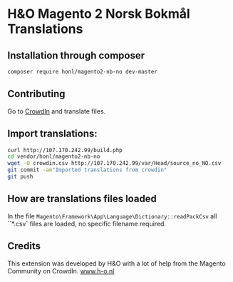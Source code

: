 # H&O Magento 2 Norsk Bokmål Translations

## Installation through composer
```BASH
composer require honl/magento2-nb-no dev-master
```

## Contributing
Go to <a href="https://crowdin.com/project/magento-2/no#Head">CrowdIn</a> and translate files.

## Import translations:
```BASH
curl http://107.170.242.99/build.php
cd vendor/honl/magento2-nb-no
wget -O crowdin.csv http://107.170.242.99/var/Head/source_no_NO.csv
git commit -am"Imported translations from crowdin"
git push
```

## How are translations files loaded
In the file `Magento\Framework\App\Language\Dictionary::readPackCsv` all ``*.csv` files are loaded, no specific filename
required.

## Credits
This extension was developed by H&O with a lot of help from the Magento Community on CrowdIn. www.h-o.nl
